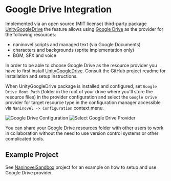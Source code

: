 ﻿# Google Drive Integration

Implemented via an open source (MIT license) third-party package [UnityGoogleDrive](https://github.com/Elringus/UnityGoogleDrive) the feature allows using [Google Drive](https://www.google.com/drive) as the provider for the following resources: 

* naninovel scripts and managed text (via Google Documents)
* characters and backgrounds (sprite implementation only)
* BGM, SFX and voice

In order to be able to choose Google Drive as the resource provider you have to first install [UnityGoogleDrive](https://github.com/Elringus/UnityGoogleDrive). Consult the GitHub project readme for installation and setup instructions. 

When UnityGoogleDrive package is installed and configured, set `Google Drive Root Path` (folder in the root of your drive where you'll store the resource files) in the provider configuration and select the `Google Drive` provider for target resource type in the configuration manager accessible via `Naninovel -> Configuration` context menu.

![Google Drive Configuration](https://i.gyazo.com/beb9bc6a828a6df6d9b41c3378068020.png)
![Select Google Drive Provider](https://i.gyazo.com/4f1984448352841142f4ad495a3a6697.png)

You can share your Google Drive resources folder with other users to work in collaboration without the need to use version control systems or other complicated tools.

## Example Project

See [NaninovelSandbox](https://github.com/Elringus/NaninovelSandbox) project for an example on how to setup and use Google Drive provider.
